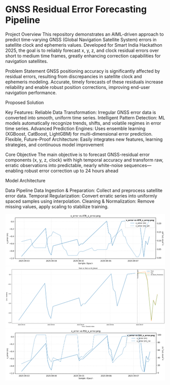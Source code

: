 # GNSS Residual Error Forecasting Pipeline

Project Overview
This repository demonstrates an AIML-driven approach to predict time-varying GNSS (Global Navigation Satellite System) errors in satellite clock and ephemeris values. Developed for Smart India Hackathon 2025, the goal is to reliably forecast x, y, z, and clock residual errors over short to medium time frames, greatly enhancing correction capabilities for navigation satellites.​

Problem Statement
GNSS positioning accuracy is significantly affected by residual errors, resulting from discrepancies in satellite clock and ephemeris modeling. Accurate, timely forecasts of these residuals increase reliability and enable robust position corrections, improving end-user navigation performance.

Proposed Solution

Key Features:
Reliable Data Transformation: Irregular GNSS error data is converted into smooth, uniform time series.
Intelligent Pattern Detection: ML models automatically recognize trends, shifts, and volatile regimes in error time series.
Advanced Prediction Engines: Uses ensemble learning (XGBoost, CatBoost, LightGBM) for multi-dimensional error prediction.
Flexible, Future-Proof Architecture: Easily integrates new features, learning strategies, and continuous model improvement

Core Objective
The main objective is to forecast GNSS-residual error components (x, y, z, clock) with high temporal accuracy and transform raw, erratic observations into predictable, nearly white-noise sequences—enabling robust error correction up to 24 hours ahead

Model Architecture

Data Pipeline
Data Ingestion & Preparation: Collect and preprocess satellite error data.
Temporal Regularization: Convert erratic series into uniformly spaced samples using interpolation.
Cleaning & Normalization: Remove missing values, apply scaling to stabilize training.


![ATR vs X Error](plots/x_error_vs_ATR_x_error.png)
![Train vs Test vs XGBoost](plots/Train_vs_Test_vs_XG_Boost.png)
![RSI Analysis](plots/x_error_vs_RSI_x_error.png)

